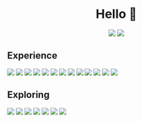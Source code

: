 <h1 align=center>  
  Hello 👋
</h1>
 
<p align=center>
  <img src="https://github-readme-stats.vercel.app/api?username=waifu&show_icons=true&bg_color=00000000&text_color=FFFFFF&icon_color=E8908E&title_color=E8908E&hide_border=true">  
  <img src="https://github-readme-stats.vercel.app/api/top-langs/?username=waifu&layout=compact&bg_color=00000000&text_color=FFFFFF&title_color=E8908E&hide_border=true"> 
</p>

## Experience
<p>
  <img src="https://img.shields.io/badge/Java-ED8B00?style=for-the-badge&logo=openjdk&logoColor=white&color=E8908E">
  <img src="https://img.shields.io/badge/C%2B%2B-00599C?style=for-the-badge&logo=c%2B%2B&logoColor=white&color=E8908E">
  <img src="https://img.shields.io/badge/Numpy-777BB4?style=for-the-badge&logo=numpy&logoColor=white&color=E8908E">
  <img src="https://img.shields.io/badge/Python-FFD43B?style=for-the-badge&logo=python&logoColor=white&color=E8908E">
  <img src="https://img.shields.io/badge/Keras-FF0000?style=for-the-badge&logo=keras&logoColor=white&color=E8908E">
  <img src="https://img.shields.io/badge/gradle-02303A?style=for-the-badge&logo=gradle&logoColor=white&color=E8908E">
  <img src="https://img.shields.io/badge/Junit5-25A162?style=for-the-badge&logo=junit5&logoColor=white&color=E8908E">
  <img src="https://img.shields.io/badge/json-5E5C5C?style=for-the-badge&logo=json&logoColor=white****&color=E8908E">
  <img src="https://img.shields.io/badge/Postman-FF6C37?style=for-the-badge&logo=Postman&logoColor=white&color=E8908E">
  <img src="https://img.shields.io/badge/MongoDB-4EA94B?style=for-the-badge&logo=mongodb&logoColor=white&color=E8908E">
  <img src="https://img.shields.io/badge/VSCode-0078D4?style=for-the-badge&logo=visual%20studio%20code&logoColor=white&color=E8908E">
  <img src="https://img.shields.io/badge/Visual_Studio-5C2D91?style=for-the-badge&logo=visual%20studio&logoColor=white&color=E8908E">
  <img src="https://img.shields.io/badge/IntelliJ_IDEA-000000.svg?style=for-the-badge&logo=intellij-idea&logoColor=white&color=E8908E">
</p>

## Exploring
<p>
  <img src="https://img.shields.io/badge/C%23-239120?style=for-the-badge&logo=c-sharp&logoColor=white&color=E8908E">
  <img src="https://img.shields.io/badge/React-20232A?style=for-the-badge&logo=react&logoColor=61DAFB&color=E8908E">
  <img src="https://img.shields.io/badge/TypeScript-007ACC?style=for-the-badge&logo=typescript&logoColor=white&color=E8908E">
  <img src="https://img.shields.io/badge/Node%20js-339933?style=for-the-badge&logo=nodedotjs&logoColor=white&color=E8908E">
  <img src="https://img.shields.io/badge/HTML5-E34F26?style=for-the-badge&logo=html5&logoColor=white&color=E8908E">
  <img src="https://img.shields.io/badge/CSS3-1572B6?style=for-the-badge&logo=css3&logoColor=white&color=E8908E">
  <img src="https://img.shields.io/badge/VIM-%2311AB00.svg?&style=for-the-badge&logo=vim&logoColor=white&color=E8908E">
</p>
